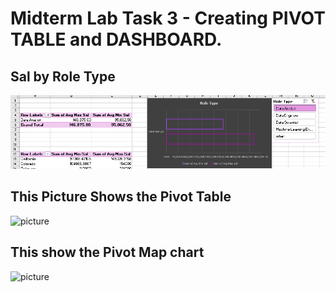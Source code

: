 # Midterm Lab Task 3 - Creating PIVOT TABLE and DASHBOARD.

## Sal by Role Type
![picture](https://github.com/Zomue/Zomue.github.io/blob/main/Image/Sal%20by%20Role%20Type%20PIC.png)

## This Picture Shows the Pivot Table
![picture](https://github.com/Zomue/Zomue/blob/main/Image/Screenshot%202025-03-14%20224753.png) 

## This show the Pivot Map chart 
![picture](https://github.com/Zomue/Zomue/blob/main/Image/Screenshot%202025-03-14%20224742.png)
